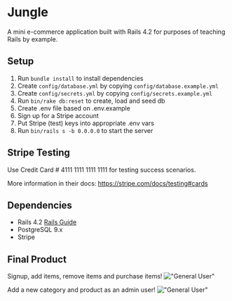 # Jungle

A mini e-commerce application built with Rails 4.2 for purposes of teaching Rails by example.

## Setup

1. Run `bundle install` to install dependencies
2. Create `config/database.yml` by copying `config/database.example.yml`
3. Create `config/secrets.yml` by copying `config/secrets.example.yml`
4. Run `bin/rake db:reset` to create, load and seed db
5. Create .env file based on .env.example
6. Sign up for a Stripe account
7. Put Stripe (test) keys into appropriate .env vars
8. Run `bin/rails s -b 0.0.0.0` to start the server

## Stripe Testing

Use Credit Card # 4111 1111 1111 1111 for testing success scenarios.

More information in their docs: <https://stripe.com/docs/testing#cards>

## Dependencies

* Rails 4.2 [Rails Guide](http://guides.rubyonrails.org/v4.2/)
* PostgreSQL 9.x
* Stripe

## Final Product

Signup, add items, remove items and purchase items!
!["General User"](https://github.com/JoshuaRully/jungle_rails/blob/master/gifs/signup_add_delete_add_checkout_logout.gif?raw=true)

Add a new category and product as an admin user!
!["General User"](https://github.com/JoshuaRully/jungle_rails/blob/master/gifs/signup_add_delete_add_checkout_logout.gif?raw=true)